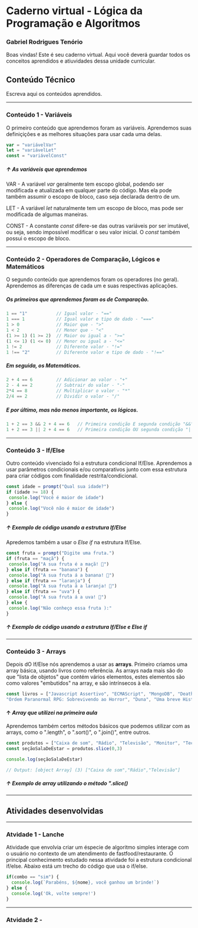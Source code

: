 # Caderno virtual - Lógica da Programação e Algoritmos
### Gabriel Rodrigues Tenório

Boas vindas! Este é seu caderno virtual. Aqui você deverá guardar todos os conceitos aprendidos e atiuvidades dessa unidade curricular. 


## Conteúdo Técnico
Escreva aqui os conteúdos aprendidos.
__________________________________________________________________________________
### Conteúdo 1 - Variáveis 
O primeiro conteúdo que aprendemos foram as variáveis. Aprendemos suas definiçições e as melhores situações para usar cada uma delas.
```js
var = "variávelVar"
let = "variávelLet"
const = "variávelConst"
```
##### ↑ *As variáveis que aprendemos*
VAR - A variável *var* geralmente tem escopo global, podendo ser modificada e atualizada em qualquer parte do código. Mas ela pode também assumir o escopo de bloco, caso seja declarada dentro de um.

LET - A variável *let* naturalmente tem um escopo de bloco, mas pode ser modificada de algumas maneiras.

CONST - A constante *const* difere-se das outras variáveis por ser imutável, ou seja, sendo impossível modificar o seu valor inicial. O *const* também possui o escopo de bloco.
__________________________________________________________________________________
### Conteúdo 2 - Operadores de Comparação, Lógicos e Matemáticos
O segundo conteúdo que aprendemos foram os operadores (no geral). Aprendemos as diferenças de cada um e suas respectivas aplicações.
##### Os primeiros que aprendemos foram os de Comparação.
```js
1 == "1"           // Igual valor - "=="
1 === 1            // Igual valor e tipo de dado - "==="
1 > 0              // Maior que - ">"
1 < 2              // Menor que - "<"
(1 >= 1) (1 >= 2)  // Maior ou igual a - ">="
(1 <= 1) (1 <= 0)  // Menor ou igual a - "<="
1 != 2             // Diferente valor - "!="
1 !== "2"          // Diferente valor e tipo de dado - "!=="
```
##### Em seguida, os Matemáticos.
```js
2 + 4 == 6         // Adicionar ao valor - "+"
2 - 4 == 2         // Subtrair do valor - "-"
2*4 == 8           // Multiplicar o valor - "*"
2/4 == 2           // Dividir o valor - "/"
```
##### E por último, mas não menos importante, os lógicos.
```js
1 + 2 == 3 && 2 + 4 == 6   // Primeira condição E segunda condição "&&"
1 + 2 == 3 || 2 + 4 == 6   // Primeira condição OU segunda condição "||"
```
__________________________________________________________________________________
### Conteúdo 3 - If/Else
Outro conteúdo vivenciado foi a estrutura condicional If/Else. Aprendemos a usar parâmetros condicionais e/ou comparativos junto com essa estrutura para criar códigos com finalidade restrita/condicional.
```js
const idade = prompt("Qual sua idade?")
if (idade >= 18) {
 console.log("Você é maior de idade")
} else {
 console.log("Você não é maior de idade")
}
```
##### ↑ *Exemplo de código usando a estrutura If/Else*
Apredemos também a usar o *Else if* na estrutura If/Else.
```js
const fruta = prompt("Digite uma fruta.")
if (fruta == "maçã") {
 console.log("A sua fruta é a maçã! 🍎")
} else if (fruta == "banana") {
 console.log("A sua fruta á a banana! 🍌")
} else if (fruta == "laranja") {
 console.log("A sua fruta á a laranja! 🍊")
} else if (fruta == "uva") {
 console.log("A sua fruta á a uva! 🍇")
} else {
 console.log("Não conheço essa fruta ):"
}
```
##### ↑ *Exemplo de código usando a estrutura If/Else e Else if*
__________________________________________________________________________________
### Conteúdo 3 - Arrays

Depois dO If/Else nós aprendemos a usar as **arrays**. Primeiro criamos uma array básica, usando livros como referência. As arrays nada mais são do que "lista de objetos" que contém vários elementos, estes elementos são como valores "embutidos" na array, e são intrínsecos à ela.
```js
const livros = ["Javascript Assertivo", "ECMAScript", "MongoDB", "Death Note",
"Ordem Paranormal RPG: Sobrevivendo ao Horror", "Duna", "Uma breve História da Ciência"]
```
#### ↑ *Array que utilizei na primeira aula*

Aprendemos também certos métodos básicos que podemos utilizar com as arrays, como o ".length", o ".sort()", o ".join()", entre outros.
```js
const produtos = ["Caixa de som", "Rádio", "Televisão", "Monitor", "Teclado", "Mouse"]
const seçãoSalaDeEstar = produtos.slice(0,3)

console.log(seçãoSalaDeEstar)

// Output: [object Array] (3) ["Caixa de som","Rádio","Televisão"]
```
##### ↑ *Exemplo de array utilizando o método ".slice()*
__________________________________________________________________________________

## Atividades desenvolvidas 
__________________________________________________________________________________
### Atvidade 1 - Lanche

Atividade que envolvia criar um éspecie de algoritmo simples interage com o usuário no contexto de um atendimento de fastfood/restaurante.
O principal conhecimento estudado nessa atividade foi a estrutura condicional if/else.
Abaixo está um trecho do código que usa o if/else.

```js
if(combo == "sim") {
  console.log(`Parabéns, ${nome}, você ganhou um brinde!`)
} else {
  console.log('Ok, volte sempre!')
}
```
__________________________________________________________________________________
### Atvidade 2 - 
